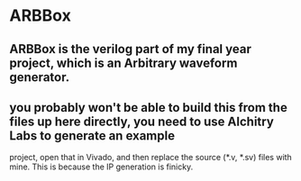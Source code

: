 # ARBBox
## ARBBox is the verilog part of my final year project, which is an Arbitrary waveform generator. 
## you probably won't be able to build this from the files up here directly, you need to use Alchitry Labs to generate an example 
project, open that in Vivado, and then replace the source (*.v, *.sv) files with mine. This is because the IP generation is finicky. 
